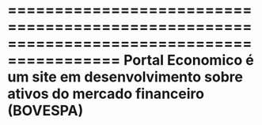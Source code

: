 ==========================================================================================
Portal Economico é um site em desenvolvimento sobre ativos do mercado financeiro (BOVESPA)
==========================================================================================

